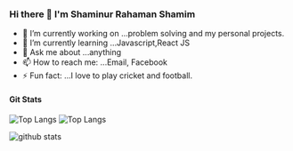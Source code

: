 ### Hi there 👋 I'm Shaminur Rahaman Shamim


- 🔭 I’m currently working on ...problem solving and my personal projects.
- 🌱 I’m currently learning ...Javascript,React JS
- 💬 Ask me about ...anything
- 📫 How to reach me: ...Email, Facebook
- ⚡ Fun fact: ...I love to play cricket and football.

#### Git Stats

![Top Langs](https://github-readme-stats.vercel.app/api/top-langs/?username=shamim392&layout=compact)
![Top Langs](https://github-readme-stats.vercel.app/api/top-langs/?username=shamim392&theme=tokyonight)

![github stats](https://github-readme-stats.vercel.app/api?username=shamim392&theme=tokyonight)

